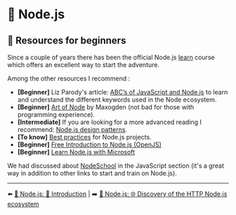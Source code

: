# 🐢 Node.js 

## 🐥 Resources for beginners

Since a couple of years there has been the official Node.js [learn](https://nodejs.org/en/learn/getting-started/introduction-to-nodejs) course which offers an excellent way to start the adventure. 

Among the other resources I recommend :

- **[Beginner]** Liz Parody's article: [ABC’s of JavaScript and Node.js](https://nodesource.com/blog/ABC-of-JavaScript-and-Nodejs) to learn and understand the different keywords used in the Node ecosystem.
- **[Beginner]** [Art of Node](https://github.com/maxogden/art-of-node) by Maxogden (not bad for those with programming experience).
- **[Intermediate]** If you are looking for a more advanced reading I recommend: [Node.js design patterns](https://www.nodejsdesignpatterns.com/).
- **[To know]**  [Best practices](https://github.com/goldbergyoni/nodebestpractices) for Node.js projects.
- **[Beginner]** [Free Introduction to Node.js (OpenJS)](https://openjsf.org/blog/2021/02/18/free-node-js-online-training-now-available/)
- **[Beginner]** [Learn Node.js with Microsoft](https://www.youtube.com/playlist?list=PLbl2SbVIi-Wo0EkNoLEnx4BE_xm4SsSRj)

We had discussed about [NodeSchool](https://docs.google.com/document/d/1JHgmEFkc8Py4XSuCB8_DQ5FFEJoogyeninFK6ucTd4o/edit#heading=h.70tu7zxaybuj) in the JavaScript section (it's a great way in addition to other links to start and train on Node.js).


---

⬅️ [🐢 Node.js: 🌝 Introduction](./1-introduction.md) |
➡️ [🐢 Node.js: 🌐 Discovery of the HTTP Node.js ecosystem](./3-node-http-ecosystem.md)